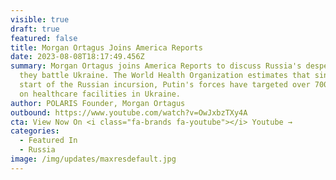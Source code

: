 ```yaml
---
visible: true
draft: true
featured: false
title: Morgan Ortagus Joins America Reports
date: 2023-08-08T18:17:49.456Z
summary: Morgan Ortagus joins America Reports to discuss Russia's desperation as
  they battle Ukraine. The World Health Organization estimates that since the
  start of the Russian incursion, Putin's forces have targeted over 700 attacks
  on healthcare facilities in Ukraine.
author: POLARIS Founder, Morgan Ortagus
outbound: https://www.youtube.com/watch?v=OwJxbzTXy4A
cta: View Now On <i class="fa-brands fa-youtube"></i> Youtube →
categories:
  - Featured In
  - Russia
image: /img/updates/maxresdefault.jpg
---
```

